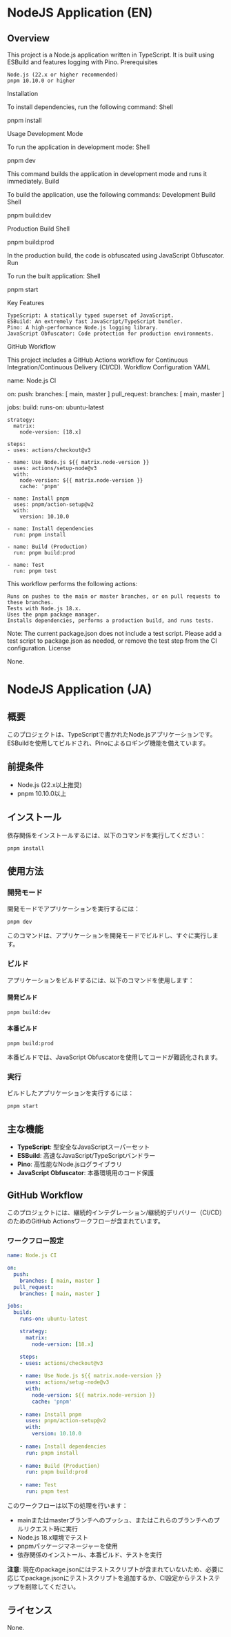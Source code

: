 # NodeJS Application (EN)

## Overview

This project is a Node.js application written in TypeScript. It is built using ESBuild and features logging with Pino.
Prerequisites

    Node.js (22.x or higher recommended)
    pnpm 10.10.0 or higher

Installation

To install dependencies, run the following command:
Shell

pnpm install

Usage
Development Mode

To run the application in development mode:
Shell

pnpm dev

This command builds the application in development mode and runs it immediately.
Build

To build the application, use the following commands:
Development Build
Shell

pnpm build:dev

Production Build
Shell

pnpm build:prod

In the production build, the code is obfuscated using JavaScript Obfuscator.
Run

To run the built application:
Shell

pnpm start

Key Features

    TypeScript: A statically typed superset of JavaScript.
    ESBuild: An extremely fast JavaScript/TypeScript bundler.
    Pino: A high-performance Node.js logging library.
    JavaScript Obfuscator: Code protection for production environments.

GitHub Workflow

This project includes a GitHub Actions workflow for Continuous Integration/Continuous Delivery (CI/CD).
Workflow Configuration
YAML

name: Node.js CI

on:
push:
branches: [ main, master ]
pull_request:
branches: [ main, master ]

jobs:
build:
runs-on: ubuntu-latest

    strategy:
      matrix:
        node-version: [18.x]

    steps:
    - uses: actions/checkout@v3
    
    - name: Use Node.js ${{ matrix.node-version }}
      uses: actions/setup-node@v3
      with:
        node-version: ${{ matrix.node-version }}
        cache: 'pnpm'
        
    - name: Install pnpm
      uses: pnpm/action-setup@v2
      with:
        version: 10.10.0
        
    - name: Install dependencies
      run: pnpm install
      
    - name: Build (Production)
      run: pnpm build:prod
      
    - name: Test
      run: pnpm test

This workflow performs the following actions:

    Runs on pushes to the main or master branches, or on pull requests to these branches.
    Tests with Node.js 18.x.
    Uses the pnpm package manager.
    Installs dependencies, performs a production build, and runs tests.

Note: The current package.json does not include a test script. Please add a test script to package.json as needed, or remove the test step from the CI configuration.
License

None.

# NodeJS Application (JA)

## 概要

このプロジェクトは、TypeScriptで書かれたNode.jsアプリケーションです。ESBuildを使用してビルドされ、Pinoによるロギング機能を備えています。

## 前提条件

- Node.js (22.x以上推奨)
- pnpm 10.10.0以上

## インストール

依存関係をインストールするには、以下のコマンドを実行してください：

```shell script
pnpm install
```


## 使用方法

### 開発モード

開発モードでアプリケーションを実行するには：

```shell script
pnpm dev
```


このコマンドは、アプリケーションを開発モードでビルドし、すぐに実行します。

### ビルド

アプリケーションをビルドするには、以下のコマンドを使用します：

#### 開発ビルド

```shell script
pnpm build:dev
```


#### 本番ビルド

```shell script
pnpm build:prod
```


本番ビルドでは、JavaScript Obfuscatorを使用してコードが難読化されます。

### 実行

ビルドしたアプリケーションを実行するには：

```shell script
pnpm start
```


## 主な機能

- **TypeScript**: 型安全なJavaScriptスーパーセット
- **ESBuild**: 高速なJavaScript/TypeScriptバンドラー
- **Pino**: 高性能なNode.jsログライブラリ
- **JavaScript Obfuscator**: 本番環境用のコード保護

## GitHub Workflow

このプロジェクトには、継続的インテグレーション/継続的デリバリー（CI/CD）のためのGitHub Actionsワークフローが含まれています。

### ワークフロー設定

```yaml
name: Node.js CI

on:
  push:
    branches: [ main, master ]
  pull_request:
    branches: [ main, master ]

jobs:
  build:
    runs-on: ubuntu-latest

    strategy:
      matrix:
        node-version: [18.x]

    steps:
    - uses: actions/checkout@v3
    
    - name: Use Node.js ${{ matrix.node-version }}
      uses: actions/setup-node@v3
      with:
        node-version: ${{ matrix.node-version }}
        cache: 'pnpm'
        
    - name: Install pnpm
      uses: pnpm/action-setup@v2
      with:
        version: 10.10.0
        
    - name: Install dependencies
      run: pnpm install
      
    - name: Build (Production)
      run: pnpm build:prod
      
    - name: Test
      run: pnpm test
```


このワークフローは以下の処理を行います：
- mainまたはmasterブランチへのプッシュ、またはこれらのブランチへのプルリクエスト時に実行
- Node.js 18.x環境でテスト
- pnpmパッケージマネージャーを使用
- 依存関係のインストール、本番ビルド、テストを実行

**注意**: 現在のpackage.jsonにはテストスクリプトが含まれていないため、必要に応じてpackage.jsonにテストスクリプトを追加するか、CI設定からテストステップを削除してください。

## ライセンス

None.